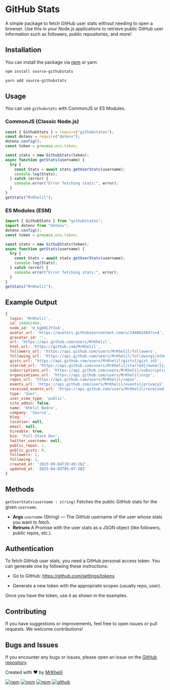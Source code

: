 # GitHub Stats

A simple package to fetch GitHub user stats without needing to open a browser. Use this in your Node.js applications to retrieve public GitHub user information such as followers, public repositories, and more!

## Installation

You can install the package via [npm](https://www.npmjs.com/package/source-githubstats) or yarn:

```bash
npm install source-githubstats
```

```bash
yarn add source-githubstats
```
## Usage
You can use `githubstats` with CommonJS or ES Modules.

### CommonJS (Classic Node.js)
```js
const { GithubStats } = require("githubstates");
const dotenv = require("dotenv");
dotenv.config();
const token = process.env.token;

const stats = new GithubStats(token);
async function getStats(username) {
  try {
    const Stats = await stats.getUserStats(username);
    console.log(Stats);
  } catch (error) {
    console.error("Error fetching stats:", error);
  }
}
getStats("MrKhelil");
```
### ES Modules (ESM)
```js
import { GithubStats } from "githubstates";
import dotenv from "dotenv";
dotenv.config();
const token = process.env.token;

const stats = new GithubStats(token);
async function getStats(username) {
  try {
    const Stats = await stats.getUserStats(username);
    console.log(Stats);
  } catch (error) {
    console.error("Error fetching stats:", error);
  }
}
getStats("MrKhelil");
```
## Example Output
```js
{
  login: 'MrKhelil',
  id: 144062404,
  node_id: 'U_kgDOCJY3xA',
  avatar_url: 'https://avatars.githubusercontent.com/u/144062404?v=4',
  gravatar_id: '',
  url: 'https://api.github.com/users/MrKhelil',
  html_url: 'https://github.com/MrKhelil',
  followers_url: 'https://api.github.com/users/MrKhelil/followers',
  following_url: 'https://api.github.com/users/MrKhelil/following{/other_user}',
  gists_url: 'https://api.github.com/users/MrKhelil/gists{/gist_id}',
  starred_url: 'https://api.github.com/users/MrKhelil/starred{/owner}{/repo}',
  subscriptions_url: 'https://api.github.com/users/MrKhelil/subscriptions',
  organizations_url: 'https://api.github.com/users/MrKhelil/orgs',
  repos_url: 'https://api.github.com/users/MrKhelil/repos',
  events_url: 'https://api.github.com/users/MrKhelil/events{/privacy}',
  received_events_url: 'https://api.github.com/users/MrKhelil/received_events',
  type: 'User',
  user_view_type: 'public',
  site_admin: false,
  name: 'Khelil Badro',
  company: 'Source',
  blog: '',
  location: null,
  email: null,
  hireable: true,
  bio: 'Full-Stack Dev',
  twitter_username: null,
  public_repos: 1,
  public_gists: 0,
  followers: 1,
  following: 1,
  created_at: '2023-09-04T19:49:26Z',
  updated_at: '2025-04-03T05:07:38Z'
}
```
## Methods
`getUserStats(username : string)` 
Fetches the public GitHub stats for the given `username`.
* **Args** `username` (String) — The GitHub username of the user whose stats you want to fetch.
* **Retruns** A Promise with the user stats as a JSON object (like followers, public repos, etc.).

## Authentication
To fetch GitHub user stats, you need a GitHub personal access token. You can generate one by following these instructions:

- Go to GitHub: https://github.com/settings/tokens

- Generate a new token with the appropriate scopes (usually repo, user).

Once you have the token, use it as shown in the examples.

## Contributing
If you have suggestions or improvements, feel free to open issues or pull requests. We welcome contributions!

## Bugs and Issues

If you encounter any bugs or issues, please open an issue on the [GitHub repository](https://github.com/MrKhelil/githubStates).


Created with ❤️ by [MrKhelil](https://github.com/MrKhelil/)


[![npm](https://img.shields.io/npm/v/astro-github-stats)](https://www.npmjs.com/package/source-githubStates)
[![npm](https://img.shields.io/npm/l/astro-github-stats)](https://www.npmjs.com/package/source-githubStates)
[![npm](https://img.shields.io/npm/dt/astro-github-stats)](https://www.npmjs.com/package/source-githubStates)
[![github](https://img.shields.io/github/last-commit/MrKhelil/githubStates)](https://github.com/MrKhelil/githubStates)
